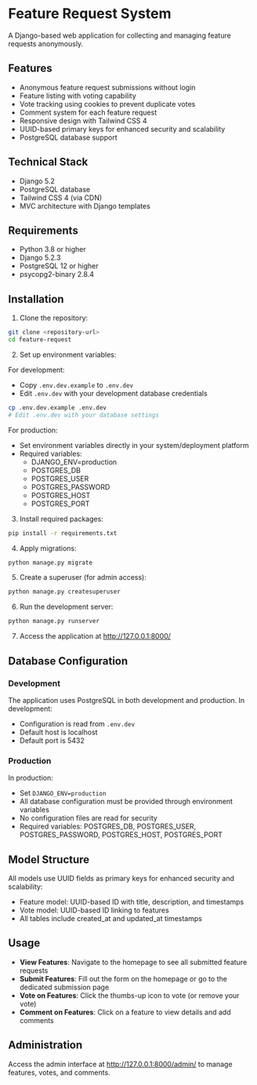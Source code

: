 # Feature Request System

A Django-based web application for collecting and managing feature requests anonymously.

## Features

- Anonymous feature request submissions without login
- Feature listing with voting capability
- Vote tracking using cookies to prevent duplicate votes
- Comment system for each feature request
- Responsive design with Tailwind CSS 4
- UUID-based primary keys for enhanced security and scalability
- PostgreSQL database support

## Technical Stack

- Django 5.2
- PostgreSQL database
- Tailwind CSS 4 (via CDN)
- MVC architecture with Django templates

## Requirements

- Python 3.8 or higher
- Django 5.2.3
- PostgreSQL 12 or higher
- psycopg2-binary 2.8.4

## Installation

1. Clone the repository:
```bash
git clone <repository-url>
cd feature-request
```

2. Set up environment variables:

For development:
- Copy `.env.dev.example` to `.env.dev`
- Edit `.env.dev` with your development database credentials
```bash
cp .env.dev.example .env.dev
# Edit .env.dev with your database settings
```

For production:
- Set environment variables directly in your system/deployment platform
- Required variables:
  - DJANGO_ENV=production
  - POSTGRES_DB
  - POSTGRES_USER
  - POSTGRES_PASSWORD
  - POSTGRES_HOST
  - POSTGRES_PORT

3. Install required packages:
```bash
pip install -r requirements.txt
```

4. Apply migrations:
```bash
python manage.py migrate
```

5. Create a superuser (for admin access):
```bash
python manage.py createsuperuser
```

6. Run the development server:
```bash
python manage.py runserver
```

7. Access the application at http://127.0.0.1:8000/

## Database Configuration

### Development
The application uses PostgreSQL in both development and production. In development:
- Configuration is read from `.env.dev`
- Default host is localhost
- Default port is 5432

### Production
In production:
- Set `DJANGO_ENV=production`
- All database configuration must be provided through environment variables
- No configuration files are read for security
- Required variables: POSTGRES_DB, POSTGRES_USER, POSTGRES_PASSWORD, POSTGRES_HOST, POSTGRES_PORT

## Model Structure

All models use UUID fields as primary keys for enhanced security and scalability:
- Feature model: UUID-based ID with title, description, and timestamps
- Vote model: UUID-based ID linking to features
- All tables include created_at and updated_at timestamps

## Usage

- **View Features**: Navigate to the homepage to see all submitted feature requests
- **Submit Features**: Fill out the form on the homepage or go to the dedicated submission page
- **Vote on Features**: Click the thumbs-up icon to vote (or remove your vote)
- **Comment on Features**: Click on a feature to view details and add comments

## Administration

Access the admin interface at http://127.0.0.1:8000/admin/ to manage features, votes, and comments.
